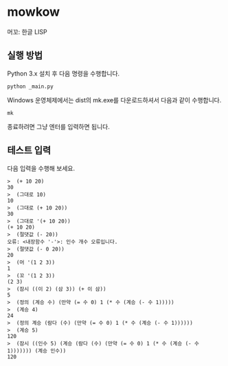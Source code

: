 # mowkow
머꼬: 한글 LISP

## 실행 방법
Python 3.x 설치 후 다음 명령을 수행합니다.
```
python _main.py
```
Windows 운영체제에서는 dist의 mk.exe를 다운로드하셔서 다음과 같이 수행합니다.
```
mk
```

종료하려면 그냥 엔터를 입력하면 됩니다.

## 테스트 입력

다음 입력을 수행해 보세요.

```
>  (+ 10 20)
30
>  (그대로 10)
10
>  (그대로 (+ 10 20))
30
>  (그대로 '(+ 10 20))
(+ 10 20)
>  (절댓값 (- 20))
오류: <내장함수 '-'>: 인수 개수 오류입니다.
>  (절댓값 (- 0 20))
20
>  (머 '(1 2 3))
1
>  (꼬 '(1 2 3))
(2 3)
>  (잠시 ((이 2) (삼 3)) (+ 이 삼))
5
>  (정의 (계승 수) (만약 (= 수 0) 1 (* 수 (계승 (- 수 1)))))
>  (계승 4)
24
>  (정의 계승 (람다 (수) (만약 (= 수 0) 1 (* 수 (계승 (- 수 1))))))
>  (계승 5)
120
>  (잠시 ((인수 5) (계승 (람다 (수) (만약 (= 수 0) 1 (* 수 (계승 (- 수 1))))))) (계승 인수))
120
```
